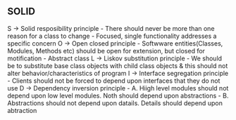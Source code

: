 ## SOLID

S -> Solid resposibility principle
	- There should never be more than one reason for a class to change
	- Focused, single functionality addresses a specific concern
O -> Open closed principle
	- Softwware entities(Classes, Modules, Methods etc) should
	be open for extension, but closed for motification
	- Abstract class
L -> Liskov substitution principle
	- We should be to substitute base class objects with child class
	objects & this should not alter behavior/characteristics of program
I -> Interface segregation principle
	- Clients should not be forced to depend upon interfaces
	that they do not use
D -> Dependency inversion principle
	- A. Hiigh level modules should not depend upon low level modules.
	Noth should depend upon abstractions
	- B. Abstractions should not depend upon datails. Details should
	depend upon abtraction